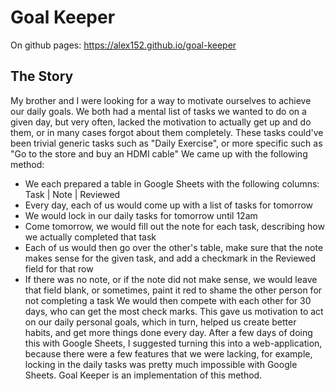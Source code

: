 # Goal Keeper

On github pages: https://alex152.github.io/goal-keeper

## The Story

My brother and I were looking for a way to motivate ourselves to achieve our daily goals.
We both had a mental list of tasks we wanted to do on a given day, but very often, lacked the motivation to actually get up and do them, or in many cases forgot about them completely.
These tasks could've been trivial generic tasks such as "Daily Exercise", or more specific such as "Go to the store and buy an HDMI cable"
We came up with the following method:
- We each prepared a table in Google Sheets with the following columns: Task | Note | Reviewed
- Every day, each of us would come up with a list of tasks for tomorrow
- We would lock in our daily tasks for tomorrow until 12am
- Come tomorrow, we would fill out the note for each task, describing how we actually completed that task
- Each of us would then go over the other's table, make sure that the note makes sense for the given task, and add a checkmark in the Reviewed field for that row
- If there was no note, or if the note did not make sense, we would leave that field blank, or sometimes, paint it red to shame the other person for not completing a task
We would then compete with each other for 30 days, who can get the most check marks.
This gave us motivation to act on our daily personal goals, which in turn, helped us create better habits, and get more things done every day.
After a few days of doing this with Google Sheets, I suggested turning this into a web-application, because there were a few features that we were lacking, for example, locking in the daily tasks was pretty much impossible with Google Sheets.
Goal Keeper is an implementation of this method.
